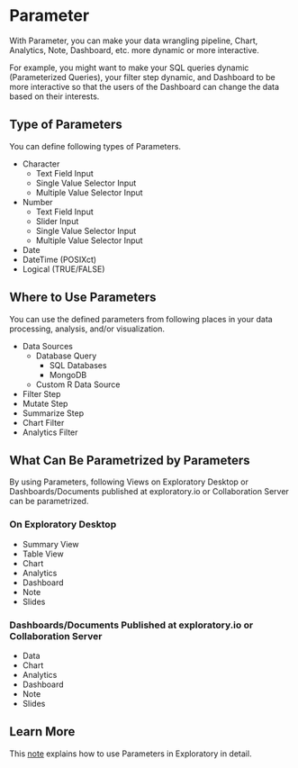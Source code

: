 # Parameter

With Parameter, you can make your data wrangling pipeline, Chart, Analytics, Note, Dashboard, etc. more dynamic or more interactive.

For example, you might want to make your SQL queries dynamic (Parameterized Queries), your filter step dynamic, and Dashboard to be more interactive so that the users of the Dashboard can change the data based on their interests.

## Type of Parameters

You can define following types of Parameters.

- Character
  - Text Field Input
  - Single Value Selector Input
  - Multiple Value Selector Input
- Number
  - Text Field Input
  - Slider Input
  - Single Value Selector Input
  - Multiple Value Selector Input
- Date
- DateTime (POSIXct)
- Logical (TRUE/FALSE)


## Where to Use Parameters

You can use the defined parameters from following places in your data processing, analysis, and/or visualization.

- Data Sources
  - Database Query
    - SQL Databases
    - MongoDB
  - Custom R Data Source
- Filter Step
- Mutate Step
- Summarize Step
- Chart Filter
- Analytics Filter


## What Can Be Parametrized by Parameters

By using Parameters, following Views on Exploratory Desktop or Dashboards/Documents published at exploratory.io or Collaboration Server can be parametrized.

### On Exploratory Desktop

- Summary View
- Table View
- Chart
- Analytics
- Dashboard
- Note
- Slides

### Dashboards/Documents Published at exploratory.io or Collaboration Server

- Data 
- Chart
- Analytics
- Dashboard
- Note
- Slides


## Learn More

This [note](https://exploratory.io/note/kanaugust/An-Introduction-to-Parameter-in-Exploratory-WCO4Vgn7HJ) explains how to use Parameters in Exploratory in detail.
